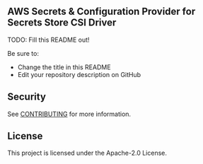 ## AWS Secrets & Configuration Provider for Secrets Store CSI Driver

TODO: Fill this README out!

Be sure to:

* Change the title in this README
* Edit your repository description on GitHub

## Security

See [CONTRIBUTING](CONTRIBUTING.md#security-issue-notifications) for more information.

## License

This project is licensed under the Apache-2.0 License.


